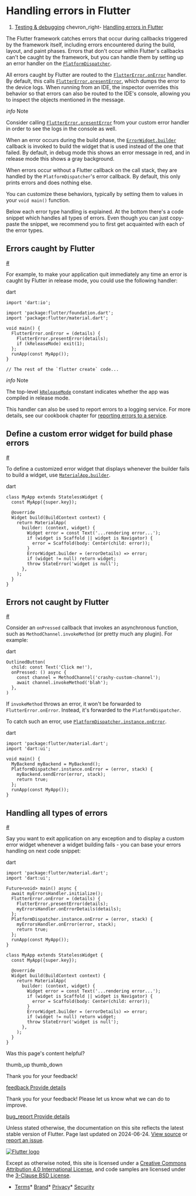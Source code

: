 Handling errors in Flutter
==========================

1. [Testing & debugging](/testing) chevron\_right- [Handling errors in Flutter](/testing/errors)

The Flutter framework catches errors that occur during callbacks triggered by the framework itself, including errors encountered during the build, layout, and paint phases. Errors that don't occur within Flutter's callbacks can't be caught by the framework, but you can handle them by setting up an error handler on the [`PlatformDispatcher`](https://api.flutter.dev/flutter/dart-ui/PlatformDispatcher-class.html).

All errors caught by Flutter are routed to the [`FlutterError.onError`](https://api.flutter.dev/flutter/foundation/FlutterError/onError.html) handler. By default, this calls [`FlutterError.presentError`](https://api.flutter.dev/flutter/foundation/FlutterError/presentError.html), which dumps the error to the device logs. When running from an IDE, the inspector overrides this behavior so that errors can also be routed to the IDE's console, allowing you to inspect the objects mentioned in the message.

*info* Note

Consider calling [`FlutterError.presentError`](https://api.flutter.dev/flutter/foundation/FlutterError/presentError.html) from your custom error handler in order to see the logs in the console as well.

When an error occurs during the build phase, the [`ErrorWidget.builder`](https://api.flutter.dev/flutter/widgets/ErrorWidget/builder.html) callback is invoked to build the widget that is used instead of the one that failed. By default, in debug mode this shows an error message in red, and in release mode this shows a gray background.

When errors occur without a Flutter callback on the call stack, they are handled by the `PlatformDispatcher`'s error callback. By default, this only prints errors and does nothing else.

You can customize these behaviors, typically by setting them to values in your `void main()` function.

Below each error type handling is explained. At the bottom there's a code snippet which handles all types of errors. Even though you can just copy-paste the snippet, we recommend you to first get acquainted with each of the error types.

Errors caught by Flutter
------------------------

[#](#errors-caught-by-flutter)

For example, to make your application quit immediately any time an error is caught by Flutter in release mode, you could use the following handler:

dart

```
import 'dart:io';

import 'package:flutter/foundation.dart';
import 'package:flutter/material.dart';

void main() {
  FlutterError.onError = (details) {
    FlutterError.presentError(details);
    if (kReleaseMode) exit(1);
  };
  runApp(const MyApp());
}

// The rest of the `flutter create` code...
```

*info* Note

The top-level [`kReleaseMode`](https://api.flutter.dev/flutter/foundation/kReleaseMode-constant.html) constant indicates whether the app was compiled in release mode.

This handler can also be used to report errors to a logging service. For more details, see our cookbook chapter for [reporting errors to a service](/cookbook/maintenance/error-reporting).

Define a custom error widget for build phase errors
---------------------------------------------------

[#](#define-a-custom-error-widget-for-build-phase-errors)

To define a customized error widget that displays whenever the builder fails to build a widget, use [`MaterialApp.builder`](https://api.flutter.dev/flutter/material/MaterialApp/builder.html).

dart

```
class MyApp extends StatelessWidget {
  const MyApp({super.key});

  @override
  Widget build(BuildContext context) {
    return MaterialApp(
      builder: (context, widget) {
        Widget error = const Text('...rendering error...');
        if (widget is Scaffold || widget is Navigator) {
          error = Scaffold(body: Center(child: error));
        }
        ErrorWidget.builder = (errorDetails) => error;
        if (widget != null) return widget;
        throw StateError('widget is null');
      },
    );
  }
}
```

Errors not caught by Flutter
----------------------------

[#](#errors-not-caught-by-flutter)

Consider an `onPressed` callback that invokes an asynchronous function, such as `MethodChannel.invokeMethod` (or pretty much any plugin). For example:

dart

```
OutlinedButton(
  child: const Text('Click me!'),
  onPressed: () async {
    const channel = MethodChannel('crashy-custom-channel');
    await channel.invokeMethod('blah');
  },
)
```

If `invokeMethod` throws an error, it won't be forwarded to `FlutterError.onError`. Instead, it's forwarded to the `PlatformDispatcher`.

To catch such an error, use [`PlatformDispatcher.instance.onError`](https://api.flutter.dev/flutter/dart-ui/PlatformDispatcher/onError.html).

dart

```
import 'package:flutter/material.dart';
import 'dart:ui';

void main() {
  MyBackend myBackend = MyBackend();
  PlatformDispatcher.instance.onError = (error, stack) {
    myBackend.sendError(error, stack);
    return true;
  };
  runApp(const MyApp());
}
```

Handling all types of errors
----------------------------

[#](#handling-all-types-of-errors)

Say you want to exit application on any exception and to display a custom error widget whenever a widget building fails - you can base your errors handling on next code snippet:

dart

```
import 'package:flutter/material.dart';
import 'dart:ui';

Future<void> main() async {
  await myErrorsHandler.initialize();
  FlutterError.onError = (details) {
    FlutterError.presentError(details);
    myErrorsHandler.onErrorDetails(details);
  };
  PlatformDispatcher.instance.onError = (error, stack) {
    myErrorsHandler.onError(error, stack);
    return true;
  };
  runApp(const MyApp());
}

class MyApp extends StatelessWidget {
  const MyApp({super.key});

  @override
  Widget build(BuildContext context) {
    return MaterialApp(
      builder: (context, widget) {
        Widget error = const Text('...rendering error...');
        if (widget is Scaffold || widget is Navigator) {
          error = Scaffold(body: Center(child: error));
        }
        ErrorWidget.builder = (errorDetails) => error;
        if (widget != null) return widget;
        throw StateError('widget is null');
      },
    );
  }
}
```

Was this page's content helpful?

thumb\_up thumb\_down

Thank you for your feedback!

 [feedback Provide details](https://github.com/flutter/website/issues/new?template=1_page_issue.yml&&page-url=https://docs.flutter.dev/testing/errors/&page-source=https://github.com/flutter/website/tree/main/src/content/testing/errors.md)

Thank you for your feedback! Please let us know what we can do to improve.

 [bug\_report Provide details](https://github.com/flutter/website/issues/new?template=1_page_issue.yml&&page-url=https://docs.flutter.dev/testing/errors/&page-source=https://github.com/flutter/website/tree/main/src/content/testing/errors.md)

Unless stated otherwise, the documentation on this site reflects the latest stable version of Flutter. Page last updated on 2024-06-24. [View source](https://github.com/flutter/website/tree/main/src/content/testing/errors.md) or [report an issue](https://github.com/flutter/website/issues/new?template=1_page_issue.yml&&page-url=https://docs.flutter.dev/testing/errors/&page-source=https://github.com/flutter/website/tree/main/src/content/testing/errors.md "Report an issue with this page").

[![Flutter logo](/assets/images/branding/flutter/logo+text/horizontal/white.svg)](https://flutter.dev)

Except as otherwise noted, this site is licensed under a [Creative Commons Attribution 4.0 International License](https://creativecommons.org/licenses/by/4.0/), and code samples are licensed under the [3-Clause BSD License](https://opensource.org/licenses/BSD-3-Clause).

* [Terms](/tos "Terms of use")* [Brand](/brand "Brand usage guidelines")* [Privacy](https://policies.google.com/privacy "Privacy policy")* [Security](/security "Security philosophy and practices")

   